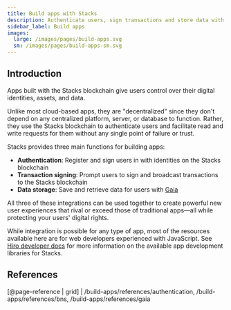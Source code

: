 ```yaml
---
title: Build apps with Stacks
description: Authenticate users, sign transactions and store data with the Stacks blockchain
sidebar_label: Build apps
images:
  large: /images/pages/build-apps.svg
  sm: /images/pages/build-apps-sm.svg
---
```


## Introduction

Apps built with the Stacks blockchain give users control over their digital identities, assets, and data.

Unlike most cloud-based apps, they are "decentralized" since they don't depend on any centralized platform, server, or database to function. Rather, they use the Stacks blockchain to authenticate users and facilitate read and write requests for them without any single point of failure or trust.

Stacks provides three main functions for building apps:

<!-- markdown-link-check-disable -->

- **Authentication**: Register and sign users in with identities on the Stacks blockchain
- **Transaction signing**: Prompt users to sign and broadcast transactions to the Stacks blockchain
- **Data storage**: Save and retrieve data for users with [Gaia](../gaia)
<!-- markdown-link-check-enable-->

All three of these integrations can be used together to create powerful new user experiences that rival or exceed those of traditional apps—all while protecting your users' digital rights.

While integration is possible for any type of app, most of the resources available here are for web developers experienced with JavaScript. See [Hiro developer docs](https://docs.hiro.so) for more information on the available app development libraries for Stacks.

## References

[@page-reference | grid]
| /build-apps/references/authentication, /build-apps/references/bns, /build-apps/references/gaia
